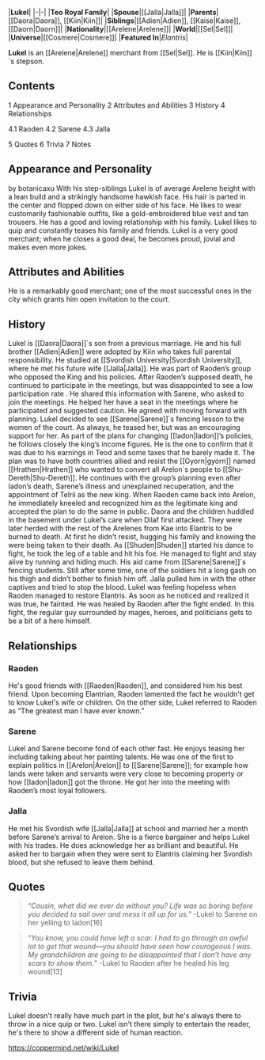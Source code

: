 |**Lukel**|
|-|-|
|**Teo Royal Family**|
|**Spouse**|[[Jalla\|Jalla]]|
|**Parents**|[[Daora\|Daora]], [[Kiin\|Kiin]]|
|**Siblings**|[[Adien\|Adien]], [[Kaise\|Kaise]], [[Daorn\|Daorn]]|
|**Nationality**|[[Arelene\|Arelene]]|
|**World**|[[Sel\|Sel]]|
|**Universe**|[[Cosmere\|Cosmere]]|
|**Featured In**|*Elantris*|

**Lukel** is an [[Arelene\|Arelene]] merchant from [[Sel\|Sel]]. He is [[Kiin\|Kiin]]´s stepson.

## Contents

1 Appearance and Personality
2 Attributes and Abilities
3 History
4 Relationships

4.1 Raoden
4.2 Sarene
4.3 Jalla


5 Quotes
6 Trivia
7 Notes


## Appearance and Personality
 by  botanicaxu  With his step-siblings
Lukel is of average Arelene height with a lean build and a strikingly handsome hawkish face. His hair is parted in the center and flopped down on either side of his face. He likes to wear customarily fashionable outfits, like a gold-embroidered blue vest and tan trousers.
He has a good and loving relationship with his family. Lukel likes to quip and constantly teases his family and friends.
Lukel is a very good merchant; when he closes a good deal, he becomes proud, jovial and makes even more jokes.

## Attributes and Abilities
He is a remarkably good merchant; one of the most successful ones in the city which grants him open invitation to the court.

## History
Lukel is [[Daora\|Daora]]´s son from a previous marriage. He and his full brother [[Adien\|Adien]] were adopted by Kiin who takes full parental responsibility.
He studied at [[Svordish University\|Svordish University]], where he met his future wife [[Jalla\|Jalla]].
He was part of Raoden’s group who opposed the King and his policies. After Raoden’s supposed death, he continued to participate in the meetings, but was disappointed to see a low participation rate . He shared this information with Sarene, who asked to join the meetings. He helped her have a seat in the meetings where he participated and suggested caution. He agreed with moving forward with planning.
Lukel decided to see [[Sarene\|Sarene]]´s fencing lesson to the women of the court. As always, he teased her, but was an encouraging support for her.
As part of the plans for changing [[Iadon\|Iadon]]’s policies, he follows closely the king’s income figures. He is the one to confirm that it was due to his earnings in Teod and some taxes that he barely made it. The plan was to have both countries allied and resist the [[Gyorn\|gyorn]] named [[Hrathen\|Hrathen]] who wanted to convert all Arelon´s people to [[Shu-Dereth\|Shu-Dereth]].
He continues with the group’s planning even after Iadon’s death, Sarene’s illness and unexplained recuperation, and the appointment of Telrii as the new king.
When Raoden came back into Arelon, he immediately kneeled and recognized him as the legitimate king and accepted the plan to do the same in public.
Daora and the children huddled in the basement under Lukel’s care when Dilaf first attacked. They were later herded with the rest of the Arelenes from Kae into Elantris to be burned to death. At first he didn’t resist, hugging his family and knowing the were being taken to their death.
As [[Shuden\|Shuden]] started his dance to fight, he took the leg of a table and hit his foe. He managed to fight and stay alive by running and hiding much. His aid came from [[Sarene\|Sarene]]´s fencing students. Still after some time, one of the soldiers hit a long gash on his thigh and didn’t bother to finish him off. Jalla pulled him in with the other captives and tried to stop the blood. Lukel was feeling hopeless when Raoden managed to restore Elantris. As soon as he noticed and realized it was true, he fainted. He was healed by Raoden after the fight ended.
In this fight, the regular guy surrounded by mages, heroes, and politicians gets to be a bit of a hero himself.

## Relationships
### Raoden
He's good friends with [[Raoden\|Raoden]], and considered him his best friend. Upon becoming Elantrian, Raoden lamented the fact he wouldn't get to know Lukel's wife or children.
On the other side, Lukel referred to Raoden as “The greatest man I have ever known.”

### Sarene
Lukel and Sarene become fond of each other fast. He enjoys teasing her including talking about her painting talents. 
He was one of the first to explain politics in [[Arelon\|Arelon]] to [[Sarene\|Sarene]]; for example how lands were taken and servants were very close to becoming property or how [[Iadon\|Iadon]] got the throne. He got her into the meeting with Raoden’s most loyal followers. 

### Jalla
He met his Svordish wife [[Jalla\|Jalla]] at school and married her a month before Sarene’s arrival to Arelon.
She is a fierce bargainer and helps Lukel with his trades. He does acknowledge her as brilliant and beautiful.
He asked her to bargain when they were sent to Elantris claiming her Svordish blood, but she refused to leave them behind.

## Quotes
>“*Cousin, what did we ever do without you? Life was so boring before you decided to sail over and mess it all up for us.*”
\-Lukel to Sarene on her yelling to Iadon[16]


>“*You know, you could have left a scar. I had to go through an awful lot to get that wound—you should have seen how courageous I was. My grandchildren are going to be disappointed that I don’t have any scars to show them.*”
\-Lukel to Raoden after he healed his leg wound[13]


## Trivia
Lukel doesn't really have much part in the plot, but he's always there to throw in a nice quip or two.
Lukel isn't there simply to entertain the reader, he's there to show a different side of human reaction.


https://coppermind.net/wiki/Lukel